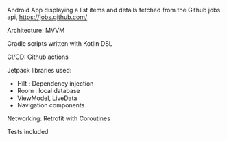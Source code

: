 Android App displaying a list items and details fetched from the Github jobs api, https://jobs.github.com/

Architecture: MVVM

Gradle scripts written with Kotlin DSL

CI/CD: Github actions

Jetpack libraries used:
* Hilt : Dependency injection
* Room : local database
* ViewModel, LiveData
* Navigation components

Networking: Retrofit with Coroutines

Tests included

